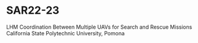 # SAR22-23

LHM Coordination Between Multiple UAVs for Search and Rescue Missions
California State Polytechnic University, Pomona

